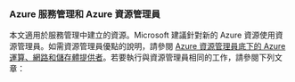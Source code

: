 ### Azure 服務管理和 Azure 資源管理員
 
本文適用於服務管理中建立的資源。Microsoft 建議針對新的 Azure 資源使用資源管理員。如需資源管理員優點的說明，請參閱 [Azure 資源管理員底下的 Azure 運算、網路和儲存體提供者](../articles/virtual-machines/virtual-machines-azurerm-versus-azuresm.md)。若要執行與資源管理員相同的工作，請參閱下列文章：

<!---HONumber=July15_HO2-->